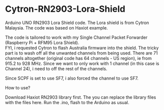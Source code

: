 # Cytron-RN2903-Lora-Shield
Arduino UNO RN2903 Lora Shield code.  The Lora shield is from Cytron Malaysia.  The code was based on Haxiot example.

The code is tailored to work with my Single Channel Packet Forwarder (Raspberry Pi + RFM95 Lora Shield).  
FYI, i requested Cytron to flash Australia firmware into the shield. The tricky part is to wash off all the unwanted channels from being used. There are 71 channels altogether (original code has 64 channels - US region), ie from 915.2 to 928 MHz. Since we want to only work with 1 channel (in this case is Channel 24), i need to off the rest of the channels.

Since SCPF is set to use SF7, i also forced the channel to use SF7.

How to use?

Download Haxiot RN2903 library first.  The you can replace the library files with the files here.  Run the .ino, flash to the Arduino as usual.



